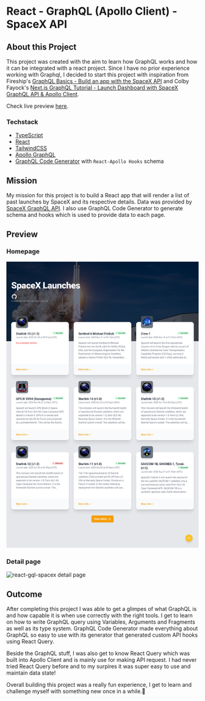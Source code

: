 # React - GraphQL (Apollo Client) - SpaceX API

## About this Project

This project was created with the aim to learn how GraphQL works and how it can be integrated with a react project. Since I have no prior experience working with Graphql, I decided to start this project with inspiration from Fireship's [GraphQL Basics - Build an app with the SpaceX API](https://www.youtube.com/watch?v=7wzR4Ig5pTI&t=788s) and Colby Fayock's [Next.js GraphQL Tutorial - Launch Dashboard with SpaceX GraphQL API & Apollo Client](https://www.youtube.com/watch?v=oxUPXhZ1t9I&t=135s).

Check live preview [here](https://manethpak.me/react-gql-spacex/).

### Techstack

- [TypeScript](https://www.typescriptlang.org/)
- [React](https://reactjs.org/)
- [TailwindCSS](https://tailwindcss.com/)
- [Apollo GraphQL](https://www.apollographql.com/)
- [GraphQL Code Generator](https://www.graphql-code-generator.com/) with `React-Apollo Hooks` schema

## Mission

My mission for this project is to build a React app that will render a list of past launches by SpaceX and its respective details. Data was provided by [SpaceX GraphQL API](https://medium.com/open-graphql/launching-spacex-graphql-api-b3d7029086e0). I also use GraphQL Code Generator to generate schema and hooks which is used to provide data to each page.

## Preview

### Homepage

![react-gql-spacex homepage](./image/homepage.png)

### Detail page

![react-gql-spacex detail page](./image/detail_page.png)

## Outcome

After completing this project I was able to get a glimpes of what GraphQL is and how capable it is when use correctly with the right tools. I get to learn on how to write GraphQL query using Variables, Arguments and Fragments as well as its type system. GraphQL Code Generator made everything about GraphQL so easy to use with its generator that generated custom API hooks using React Query.

Beside the GraphQL stuff, I was also get to know React Query which was built into Apollo Client and is mainly use for making API request. I had never tried React Query before and to my surpires it was super easy to use and maintain data state!

Overall building this project was a really fun experience, I get to learn and challenge myself with something new once in a while.🥰
